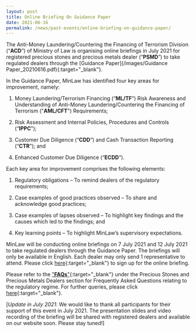 ```yaml
---
layout: post
title: Online Briefing On Guidance Paper
date: 2021-06-16
permalink: /news/past-events/online-briefing-on-guidance-paper/
---
```

The Anti-Money Laundering/Countering the Financing of Terrorism Division (“**ACD**”) of Ministry of Law is organising online briefings in July 2021 for registered precious stones and precious metals dealer (“**PSMD**”) to take regulated dealers through the [Guidance Paper](/images/Guidance Paper_20210616.pdf){:target="_blank"}. 

In the Guidance Paper, MinLaw has identified four key areas for improvement, namely:

1. Money Laundering/Terrorism Financing (“**ML/TF**”) Risk Awareness and Understanding of Anti-Money Laundering/Countering the Financing of Terrorism ("**AML/CFT**") Requirements;

2. Risk Assessment and Internal Policies, Procedures and Controls (“**IPPC**”);

3. Customer Due Diligence (“**CDD**”) and Cash Transaction Reporting (“**CTR**”); and

4. Enhanced Customer Due Diligence (“**ECDD**”).

Each key area for improvement comprises the following elements:

1. Regulatory obligations – To remind dealers of the regulatory requirements;

2. Case examples of good practices observed – To share and acknowledge good practices;

3. Case examples of lapses observed – To highlight key findings and the causes which led to the findings; and

4. Key learning points – To highlight MinLaw’s supervisory expectations.

MinLaw will be conducting online briefings on 7 July 2021 and 12 July 2021 to take regulated dealers through the Guidance Paper. The briefings will only be available in English. Each dealer may only send 1 representative to attend. Please click [here](https://go.gov.sg/pspm-guidance-paper-2021){:target="_blank"} to sign up for the online briefing.

Please refer to the ["**FAQs**"](https://va.ecitizen.gov.sg/cfp/customerPages/mlaw/explorefaq.aspx){:target="_blank"} under the Precious Stones and Precious Metals Dealers section for Frequently Asked Questions relating to the regulatory regime. For further queries, please click [here](https://www.go.gov.sg/contactminlaw){:target="_blank"}.

[<i>Update in July 2021</i>: We would like to thank all participants for their support of this event in July 2021. The presentation slides and video recording of the briefing will be shared with registered dealers and available on our website soon. Please stay tuned!]